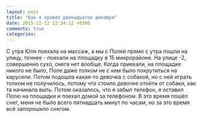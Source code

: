 ```yaml
---
layout: post
title: "Как я провёл двенадцатое декабря"
date: 2015-12-12 12:34:12 +0300
comments: true
categories: 
---
```

С утра Юля поехала на массаж, а мы с Полей прямо с утра пошли на улицу, точнее - поехали на площадку в 15 микрорайоне. На улице -2, совершенно сухо, снега нет вообще. Когда приехали, на площадке никого не было, Поле даже толком не с кем было покрутиться на карусели. Потом подошла какая-то девочка с собакой, но с ней играть толком не получилось, потому что стоило девочке отойти от собаки, как та начинала выть. Потом оказалось, что я забыл телефон, я оставил Полю на площадки и поехал домой за телефоном. В это время пошёл снег, меня не было всего пятнадцать минут по часам, но за это время всё запорошило снегом.